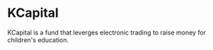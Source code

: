 # KCapital
KCapital is a fund that leverges electronic trading to raise money for children's education.
